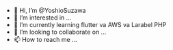 - 👋 Hi, I’m @YoshioSuzawa
- 👀 I’m interested in ...
- 🌱 I’m currently learning flutter va AWS va Larabel PHP
- 💞️ I’m looking to collaborate on ...
- 📫 How to reach me ...

<!---
YoshioSuzawa/YoshioSuzawa is a ✨ special ✨ repository because its `README.md` (this file) appears on your GitHub profile.
You can click the Preview link to take a look at your changes.
--->
